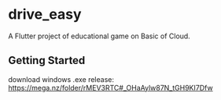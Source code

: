 # drive_easy

A Flutter project of educational game on Basic of Cloud.

## Getting Started

download windows .exe release: 
https://mega.nz/folder/rMEV3RTC#_OHaAylw87N_tGH9KI7Dfw